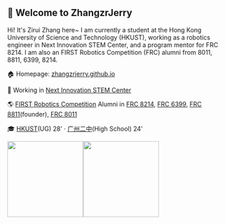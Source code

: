 ## 🙋 Welcome to ZhangzrJerry

Hi! It's Zirui Zhang here~ I am currently a student at the Hong Kong University of Science and Technology (HKUST), working as a robotics engineer in Next Innovation STEM Center, and a program mentor for FRC 8214. I am also an FIRST Robotics Competition (FRC) alumni from 8011, 8811, 6399, 8214.

🏠 Homepage: [zhangzrjerry.github.io](https://zhangzrjerry.github.io)

💼 Working in [Next Innovation STEM Center](https://nifornextinnovation.com/)

🌎 [FIRST Robotics Competition](https://www.firstinspires.org/robotics/frc) Alumni in [FRC 8214](https://www.thebluealliance.com/team/8214), [FRC 6399](https://www.thebluealliance.com/team/6399), [FRC 8811](https://www.thebluealliance.com/team/8811)(founder), [FRC 8011](https://www.thebluealliance.com/team/8011)

🎓 [HKUST](https://hkust.edu.hk/)(UG) 28' · [广州二中](https://www.gdgzez.com.cn/)(High School) 24'

<a href="https://zhangzrjerry.github.io"><img height="173px" src="https://github-readme-stats.vercel.app/api?username=zhangzrjerry&count_private=true&show_icons=true" /><!-- wi*quL3fcV --><img height="173px" src="https://github-readme-stats.vercel.app/api/top-langs/?username=zhangzrjerry&layout=compact" /></a>

